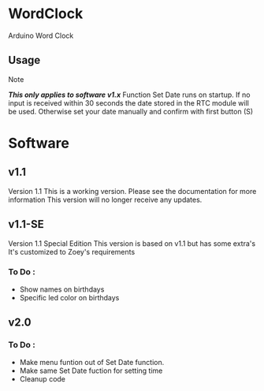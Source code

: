 # WordClock
Arduino Word Clock

## Usage
> [!NOTE]
> ***This only applies to software v1.x***
Function Set Date runs on startup.
If no input is received within 30 seconds the date stored in the RTC module will be used.
Otherwise set your date manually and confirm with first button (S)

# Software
## v1.1
Version 1.1
This is a working version. Please see the documentation for more information
This version will no longer receive any updates.

## v1.1-SE
Version 1.1 Special Edition
This version is based on v1.1 but has some extra's
It's customized to Zoey's requirements
### To Do :
* Show names on birthdays
* Specific led color on birthdays


## v2.0
### To Do :
* Make menu funtion out of Set Date function.
* Make same Set Date fuction for setting time
* Cleanup code
